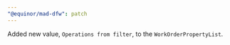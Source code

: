 ```yaml
---
"@equinor/mad-dfw": patch
---
```


Added new value, `Operations from filter`, to the `WorkOrderPropertyList`.
